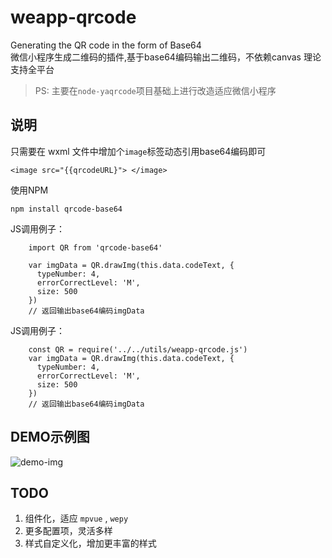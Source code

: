 # weapp-qrcode
Generating the QR code in the form of Base64  
微信小程序生成二维码的插件,基于base64编码输出二维码，不依赖canvas  理论支持全平台
>PS: 主要在`node-yaqrcode`项目基础上进行改造适应微信小程序

## 说明
只需要在 wxml 文件中增加个`image`标签动态引用base64编码即可
```
<image src="{{qrcodeURL}"> </image>
```

使用NPM
```
npm install qrcode-base64
```

JS调用例子：
```
    import QR from 'qrcode-base64'

    var imgData = QR.drawImg(this.data.codeText, {
      typeNumber: 4,
      errorCorrectLevel: 'M',
      size: 500
    })
    // 返回输出base64编码imgData

```

JS调用例子：
```
    const QR = require('../../utils/weapp-qrcode.js')
    var imgData = QR.drawImg(this.data.codeText, {
      typeNumber: 4,
      errorCorrectLevel: 'M',
      size: 500
    })
    // 返回输出base64编码imgData

```

## DEMO示例图

![demo-img](./demo/demo.png)

## TODO
1. 组件化，适应 `mpvue` , `wepy`
2. 更多配置项，灵活多样
3. 样式自定义化，增加更丰富的样式
